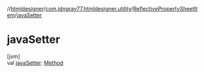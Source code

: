 //[htmldesigner](../../../index.md)/[com.jdngray77.htmldesigner.utility](../index.md)/[ReflectivePropertySheetItem](index.md)/[javaSetter](java-setter.md)

# javaSetter

[jvm]\
val [javaSetter](java-setter.md): [Method](https://docs.oracle.com/javase/8/docs/api/java/lang/reflect/Method.html)

